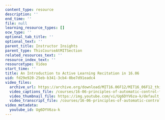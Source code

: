 ```yaml
---
content_type: resource
description: ''
end_time: ''
file: null
learning_resource_types: []
ocw_type: ''
optional_tab_title: ''
optional_text: ''
parent_title: Instructor Insights
parent_type: ThisCourseAtMITSection
related_resources_text: ''
resource_index_text: ''
resourcetype: Video
start_time: ''
title: An Introduction to Active Learning Recitation in 16.06
uid: fd29e920-25eb-b341-3cb4-0be7d91eadc4
video_files:
  archive_url: https://archive.org/download/MIT16.06F12/MIT16_06F12_thiscourseatmit_final_300k.mp4
  video_captions_file: /courses/16-06-principles-of-automatic-control-fall-2012/581240719d8054c0869d96e7d3e1398e_Ug6DYV6za-k.vtt
  video_thumbnail_file: https://img.youtube.com/vi/Ug6DYV6za-k/default.jpg
  video_transcript_file: /courses/16-06-principles-of-automatic-control-fall-2012/26bcbbfd1529548da9e9c69b20051ad3_Ug6DYV6za-k.pdf
video_metadata:
  youtube_id: Ug6DYV6za-k
---
```

